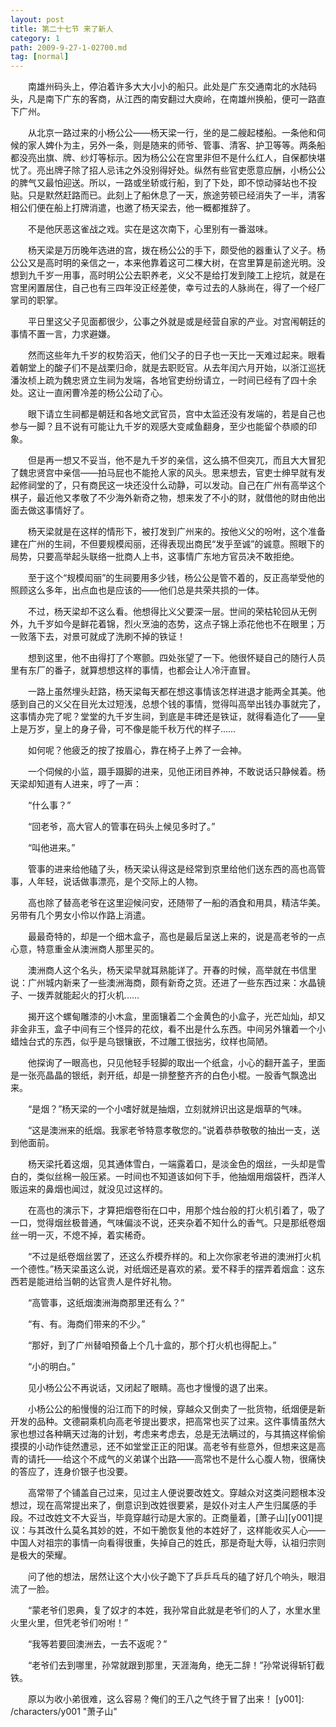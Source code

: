 ```yaml
---
layout: post
title: 第二十七节 来了新人
category: 1
path: 2009-9-27-1-02700.md
tag: [normal]
---
```


　　南雄州码头上，停泊着许多大大小小的船只。此处是广东交通南北的水陆码头，凡是南下广东的客商，从江西的南安翻过大庾岭，在南雄州换船，便可一路直下广州。

　　从北京一路过来的小杨公公——杨天梁一行，坐的是二艘起楼船。一条他和伺候的家人婢仆为主，另外一条，则是随来的师爷、管事、清客、护卫等等。两条船都没亮出旗、牌、纱灯等标示。因为杨公公在宫里非但不是什么红人，自保都快堪忧了。亮出牌子除了招人忌讳之外没别得好处。纵然有些官吏愿意应酬，小杨公公的脾气又最怕迎送。所以，一路或坐轿或行船，到了下处，即不惊动驿站也不投贴。只是默然赶路而已。此刻上了船休息了一天，旅途劳顿已经消失了一半，清客相公们便在船上打牌消遣，也邀了杨天梁去，他一概都推辞了。

　　不是他厌恶这雀战之戏。实在是这次南下，心里别有一番滋味。

　　杨天梁是万历晚年选进的宫，拨在杨公公的手下，颇受他的器重认了义子。杨公公又是高时明的亲信之一，本来他靠着这可二棵大树，在宫里算是前途光明。没想到九千岁一用事，高时明公公去职养老，义父不是给打发到陵工上挖坑，就是在宫里闲置居住，自己也有三四年没正经差使，幸亏过去的人脉尚在，得了一个经厂掌司的职掌。

　　平日里这父子见面都很少，公事之外就是或是经营自家的产业。对宫闱朝廷的事情不置一言，力求避嫌。

　　然而这些年九千岁的权势滔天，他们父子的日子也一天比一天难过起来。眼看着朝堂上的酸子们不是战栗归命，就是去职贬官。从去年闰六月开始，以浙江巡抚潘汝桢上疏为魏忠贤立生祠为发端，各地官吏纷纷请立，一时间已经有了四十余处。这让一直闲曹冷差的杨公公动了心。

　　眼下请立生祠都是朝廷和各地文武官员，宫中太监还没有发端的，若是自己也参与一脚？且不说有可能让九千岁的观感大变咸鱼翻身，至少也能留个恭顺的印象。

　　但是再一想又不妥当，他不是九千岁的亲信，这么搞不但突兀，而且大大冒犯了魏忠贤宫中亲信——拍马屁也不能抢人家的风头。思来想去，官吏士绅早就有发起修祠堂的了，只有商民这一块还没什么动静，可以发动。自己在广州有高举这个棋子，最近他又孝敬了不少海外新奇之物，想来发了不小的财，就借他的财由他出面去做这事情好了。

　　杨天梁就是在这样的情形下，被打发到广州来的。按他义父的吩咐，这个准备建在广州的生祠，不但要规模闳丽，还得表现出商民“发乎至诚”的诚意。照眼下的局势，只要高举起头联络一批商人上书，这事情广东地方官员决不敢拒绝。

　　至于这个“规模闳丽”的生祠要用多少钱，杨公公是管不着的，反正高举受他的照顾这么多年，出点血也是应该的——他们总是共荣共损的一体。

　　不过，杨天梁却不这么看。他想得比义父要深一层。世间的荣枯轮回从无例外，九千岁如今是鲜花着锦，烈火烹油的态势，这点子锦上添花他也不在眼里；万一败落下去，对景可就成了洗刷不掉的铁证！

　　想到这里，他不由得打了个寒颤。四处张望了一下。他很怀疑自己的随行人员里有东厂的番子，就算想想这样的事情，也都会让人冷汗直冒。

　　一路上虽然埋头赶路，杨天梁每天都在想这事情该怎样进退才能两全其美。他感到自己的义父在目光太过短浅，总想个钱的事情，觉得叫高举出钱办事就完了，这事情办完了呢？堂堂的九千岁生祠，到底是丰碑还是铁证，就得看造化了——皇上是万岁，皇上的身子骨，可不像是能千秋万代的样子……

　　如何呢？他疲乏的按了按眉心，靠在椅子上养了一会神。

　　一个伺候的小监，蹑手蹑脚的进来，见他正闭目养神，不敢说话只静候着。杨天梁却知道有人进来，哼了一声：

　　“什么事？”

　　“回老爷，高大官人的管事在码头上候见多时了。”

　　“叫他进来。”

　　管事的进来给他磕了头，杨天梁认得这是经常到京里给他们送东西的高也高管事，人年轻，说话做事漂亮，是个交际上的人物。

　　高也除了替高老爷在这里迎候问安，还随带了一船的酒食和用具，精洁华美。另带有几个男女小伶以作路上消遣。

　　最最奇特的，却是一个细木盒子，高也是最后呈送上来的，说是高老爷的一点心意，特意重金从澳洲商人那里买的。

　　澳洲商人这个名头，杨天梁早就耳熟能详了。开春的时候，高举就在书信里说：广州城内新来了一些澳洲海商，颇有新奇之货。还进了一些东西过来：水晶镜子、一拨弄就能起火的打火机……

　　揭开这个螺甸雕漆的小木盒，里面镶着二个金黄色的小盒子，光芒灿灿，却又非金非玉，盒子中间有三个怪异的花纹，看不出是什么东西。中间另外镶着一个小蜡烛台式的东西，似乎是乌银镶嵌，不过雕工很拙劣，纹样也简陋。

　　他探询了一眼高也，只见他轻手轻脚的取出一个纸盒，小心的翻开盖子，里面是一张亮晶晶的银纸，剥开纸，却是一排整整齐齐的白色小棍。一股香气飘逸出来。

　　“是烟？”杨天梁的一个小嗜好就是抽烟，立刻就辨识出这是烟草的气味。

　　“这是澳洲来的纸烟。我家老爷特意孝敬您的。”说着恭恭敬敬的抽出一支，送到他面前。

　　杨天梁托着这烟，见其通体雪白，一端露着口，是淡金色的烟丝，一头却是雪白的，类似丝棉一般压紧。一时间也不知道该如何下手，他抽烟用烟袋杆，西洋人贩运来的鼻烟也闻过，就没见过这样的。

　　在高也的演示下，才算把烟卷衔在口中，用那个烛台般的打火机引着了，吸了一口，觉得烟丝极普通，气味偏淡不说，还夹杂着不知什么的香气。只是那纸卷烟丝一明一灭，不熄不掉，着实稀奇。

　　“不过是纸卷烟丝罢了，还这么乔模乔样的。和上次你家老爷进的澳洲打火机一个德性。”杨天梁虽这么说，对纸烟还是喜欢的紧。爱不释手的摆弄着烟盒：这东西若是能进给当朝的达官贵人是件好礼物。

　　“高管事，这纸烟澳洲海商那里还有么？”

　　“有、有。海商们带来的不少。”

　　“那好，到了广州替咱预备上个几十盒的，那个打火机也得配上。”

　　“小的明白。”

　　见小杨公公不再说话，又闭起了眼睛。高也才慢慢的退了出来。

　　小杨公公的船慢慢的沿江而下的时候，穿越众又倒卖了一批货物，纸烟便是新开发的品种。文德嗣乘机向高老爷提出要求，把高常也买了过来。这件事情虽然大家也想过各种瞒天过海的计划，考虑来考虑去，总是无法瞒过的，与其搞这样偷偷摸摸的小动作徒然遭忌，还不如堂堂正正的阳谋。高老爷有些意外，但想来这是高青的请托——给这个不成气的义弟谋个出路——高常也不是什么心腹人物，很痛快的答应了，连身价银子也没要。

　　高常带了个铺盖自己过来，见过主人便说要改姓文。穿越众对这类问题根本没想过，现在高常提出来了，倒意识到改姓很要紧，是奴仆对主人产生归属感的手段。不过改姓文不大妥当，毕竟穿越行动是大家的。正商量着，[萧子山][y001]提议：与其改什么莫名其妙的姓，不如干脆恢复他的本姓好了，这样能收买人心——中国人对祖宗的事情一向看得很重，失掉自己的姓氏，那是奇耻大辱，认祖归宗则是极大的荣耀。

　　问了他的想法，居然让这个大小伙子跪下了乒乒乓乓的磕了好几个响头，眼泪流了一脸。

　　“蒙老爷们恩典，复了奴才的本姓，我孙常自此就是老爷们的人了，水里水里火里火里，但凭老爷们吩咐！”

　　“我等若要回澳洲去，一去不返呢？”

　　“老爷们去到哪里，孙常就跟到那里，天涯海角，绝无二辞！”孙常说得斩钉截铁。

　　原以为收小弟很难，这么容易？俺们的王八之气终于冒了出来！
[y001]: /characters/y001 "萧子山"
